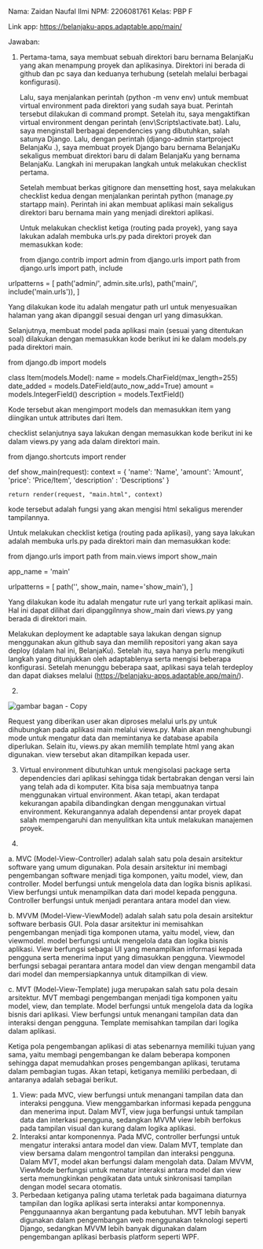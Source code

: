 Nama: Zaidan Naufal Ilmi
NPM: 2206081761
Kelas: PBP F

Link app: https://belanjaku-apps.adaptable.app/main/

Jawaban:
1. Pertama-tama, saya membuat sebuah direktori baru bernama BelanjaKu yang akan menampung proyek dan aplikasinya. Direktori ini berada di github dan pc saya dan keduanya terhubung (setelah melalui berbagai konfigurasi).

   Lalu, saya menjalankan perintah (python -m venv env) untuk membuat virtual environment pada direktori yang sudah saya buat. Perintah tersebut dilakukan di command prompt. Setelah itu, saya mengaktifkan virtual environment dengan perintah (env\Scripts\activate.bat). Lalu, saya menginstall berbagai dependencies yang dibutuhkan, salah satunya Django. Lalu, dengan perintah (django-admin startproject BelanjaKu .), saya membuat proyek Django baru bernama BelanjaKu sekaligus membuat direktori baru di dalam BelanjaKu yang bernama BelanjaKu. Langkah ini merupakan langkah untuk melakukan checklist pertama.

   Setelah membuat berkas gitignore dan mensetting host, saya melakukan checklist kedua dengan menjalankan perintah python (manage.py startapp main). Perintah ini akan membuat aplikasi main sekaligus direktori baru bernama main yang menjadi direktori aplikasi.

   Untuk melakukan checklist ketiga (routing pada proyek), yang saya lakukan adalah membuka urls.py pada direktori proyek dan memasukkan kode:

   from django.contrib import admin
from django.urls import path
from django.urls import path, include

urlpatterns = [
    path('admin/', admin.site.urls),
    path('main/', include('main.urls')),
]

  Yang dilakukan kode itu adalah mengatur path url untuk menyesuaikan halaman yang akan dipanggil sesuai dengan url yang dimasukkan.

  Selanjutnya, membuat model pada aplikasi main (sesuai yang ditentukan soal) dilakukan dengan memasukkan kode berikut ini ke dalam models.py pada direktori main.

  from django.db import models

class Item(models.Model):
    name = models.CharField(max_length=255)
    date_added = models.DateField(auto_now_add=True)
    amount = models.IntegerField()
    description = models.TextField()

  Kode tersebut akan mengimport models dan memasukkan item yang diingikan untuk attributes dari Item.

  checklist selanjutnya saya lakukan dengan memasukkan kode berikut ini ke dalam views.py yang ada dalam direktori main.

  from django.shortcuts import render

def show_main(request):
    context = {
        'name': 'Name',
        'amount': 'Amount',
        'price': 'Price/Item',
        'description' : 'Descriptions'
    }

    return render(request, "main.html", context)
kode tersebut adalah fungsi yang akan mengisi html sekaligus merender tampilannya.

 Untuk melakukan checklist ketiga (routing pada aplikasi), yang saya lakukan adalah membuka urls.py pada direktori main dan memasukkan kode:

   from django.urls import path
from main.views import show_main

app_name = 'main'

urlpatterns = [
    path('', show_main, name='show_main'),
]

  Yang dilakukan kode itu adalah mengatur rute url yang terkait aplikasi main. Hal ini dapat dilihat dari dipanggilnnya show_main dari views.py yang berada di direktori main.

  Melakukan deployment ke adaptable saya lakukan dengan signup menggunakan akun github saya dan memilih repositori yang akan saya deploy (dalam hal ini, BelanjaKu). Setelah itu, saya hanya perlu mengikuti langkah yang ditunjukkan oleh adaptablenya serta mengisi beberapa konfigurasi. Setelah menunggu beberapa saat, aplikasi saya telah terdeploy dan dapat diakses melalui  (https://belanjaku-apps.adaptable.app/main/).

2.
![gambar bagan - Copy](https://github.com/bangjai123/BelanjaKu/assets/120235144/bb85b21a-d9d3-4251-beda-9ae2712c2c90)

Request yang diberikan user akan diproses melalui urls.py untuk dihubungkan pada aplikasi main melalui views.py. Main akan menghubungi mode untuk mengatur data dan memintanya ke database apabila diperlukan. Selain itu, views.py akan memilih template html yang akan digunakan. view tersebut akan ditampilkan kepada user.

3.  Virtual environment dibutuhkan untuk mengisolasi package serta dependencies dari aplikasi sehingga tidak bertabrakan dengan versi lain yang telah ada di komputer. Kita bisa saja membuatnya tanpa menggunakan virtual environment. Akan tetapi, akan terdapat kekurangan apabila dibandingkan dengan menggunakan virtual environment. Kekurangannya adalah dependensi antar proyek dapat salah mempengaruhi dan menyulitkan kita untuk melakukan manajemen proyek.
   
4.
a. MVC (Model-View-Controller) adalah salah satu pola desain arsitektur software yang umum digunakan. Pola desain arsitektur ini membagi pengembangan software menjadi tiga komponen, yaitu model, view, dan controller. Model berfungsi untuk mengelola data dan logika bisnis aplikasi. View berfungsi untuk menampilkan data dari model kepada pengguna. Controller berfungsi untuk menjadi perantara antara model dan view.

b. MVVM (Model-View-ViewModel) adalah salah satu pola desain arsitektur software berbasis GUI. Pola dasar arsitektur ini memisahkan pengembangan menjadi tiga komponen utama, yaitu model, view, dan viewmodel. model berfungsi untuk mengelola data dan logika bisnis aplikasi. View berfungsi sebagai UI yang menampilkan informasi kepada pengguna serta menerima input yang dimasukkan pengguna. Viewmodel berfungsi sebagai perantara antara model dan view dengan mengambil data dari model dan mempersiapkannya untuk ditampilkan di view.

c. MVT (Model-View-Template) juga merupakan salah satu pola desain arsitektur. MVT membagi pengembangan menjadi tiga komponen yaitu model, view, dan template. Model berfungsi untuk mengelola data da logika bisnis dari aplikasi. View berfungsi untuk menangani tampilan data dan interaksi dengan pengguna. Template memisahkan tampilan dari logika dalam aplikasi.

Ketiga pola pengembangan aplikasi di atas sebenarnya memiliki tujuan yang sama, yaitu membagi pengembangan ke dalam beberapa komponen sehingga dapat memudahkan proses pengembangan aplikasi, terutama dalam pembagian tugas. Akan tetapi, ketiganya memiliki perbedaan, di antaranya adalah sebagai berikut.

1. View: pada MVC, view berfungsi untuk menangani tampilan data dan interaksi pengguna. View menggambarkan informasi kepada pengguna dan menerima input. Dalam MVT, view juga berfungsi untuk tampilan data dan interkasi pengguna, sedangkan MVVM view lebih berfokus pada tampilan visual dan kurang dalam logika aplikasi.
2. Interaksi antar komponennya. Pada MVC, controller berfungsi untuk mengatur interaksi antara model dan view. Dalam MVT, template dan view bersama dalam mengontrol tampilan dan interaksi pengguna. Dalam MVT, model akan berfungsi dalam mengolah data. Dalam MVVM, ViewMode berfungsi untuk menatur interaksi antara model dan view serta memungkinkan pengikatan data untuk sinkronisasi tampilan dengan model secara otomatis.
3. Perbedaan ketiganya paling utama terletak pada bagaimana diaturnya tampilan dan logika aplikasi serta interaksi antar komponennya. Penggunaannya akan bergantung pada kebutuhan. MVT lebih banyak digunakan dalam pengembangan web menggunakan teknologi seperti Django, sedangkan MVVM lebih banyak digunakan dalam pengembangan aplikasi berbasis platform seperti WPF.
